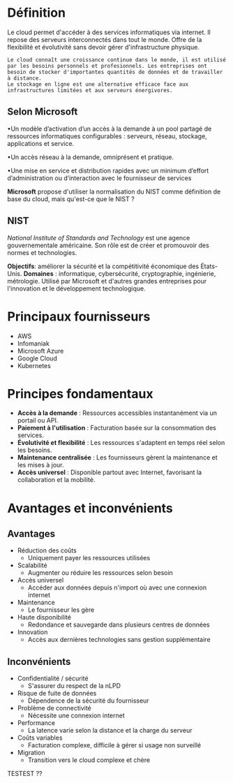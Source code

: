  # Définition
  Le cloud permet d'accéder à des services informatiques via internet. Il repose des serveurs interconnectés dans tout le monde. Offre de la flexibilité et évolutivité sans devoir gérer d'infrastructure physique. 

	Le cloud connaît une croissance continue dans le monde, il est utilisé par les besoins personnels et profesionnels. Les entreprises ont besoin de stocker d'importantes quantités de données et de travailler à distance.
	Le stockage en ligne est une alternative efficace face aux infrastructures limitées et aux serveurs énergivores.

  ## Selon Microsoft
  •Un modèle d’activation d’un accès à la demande à un pool partagé de ressources informatiques configurables : serveurs, réseau, stockage, applications et service.

•Un accès réseau à la demande, omniprésent et pratique.

•Une mise en service et distribution rapides avec un minimum d’effort d’administration ou d’interaction avec le fournisseur de services

**Microsoft** propose d'utiliser la normalisation du NIST comme définition de base du cloud, mais qu'est-ce que le NIST ?

## NIST
*National Institute of Standards and Technology* est une agence gouvernementale américaine. Son rôle est de créer et promouvoir des normes et technologies. 

**Objectifs**: améliorer la sécurité et la compétitivité économique des États-Unis.
**Domaines** : informatique, cybersécurité, cryptographie, ingénierie, métrologie.
Utilisé par Microsoft et d'autres grandes entreprises pour l'innovation et le développement technologique.

# Principaux fournisseurs

- AWS
- Infomaniak
- Microsoft Azure
- Google Cloud
- Kubernetes

# Principes fondamentaux

- **Accès à la demande** : Ressources accessibles instantanément via un portail ou API.
- **Paiement à l'utilisation** : Facturation basée sur la consommation des services.
- **Évolutivité et flexibilité** : Les ressources s'adaptent en temps réel selon les besoins.
- **Maintenance centralisée** : Les fournisseurs gèrent la maintenance et les mises à jour.
- **Accès universel** : Disponible partout avec Internet, favorisant la collaboration et la mobilité.

# Avantages et inconvénients

## Avantages

- Réduction des coûts
	- Uniquement payer les ressources utilisées
- Scalabilité
	- Augmenter ou réduire les ressources selon besoin
- Accès universel
	- Accéder aux données depuis n'import où avec une connexion internet
- Maintenance
	- Le fournisseur les gère
- Haute disponibilité
	- Redondance et sauvegarde dans plusieurs centres de données
- Innovation
	- Accès aux dernières technologies sans gestion supplémentaire

## Inconvénients

- Confidentialité / sécurité
	- S'assurer du respect de la nLPD
- Risque de fuite de données
	- Dépendence de la sécurité du fournisseur
- Problème de connectivité
	- Nécessite une connexion internet
- Performance
	- La latence varie selon la distance et la charge du serveur
- Coûts variables
	- Facturation complexe, difficile à gérer si usage non surveillé
- Migration
	- Transition vers le cloud complexe et chère


TESTEST ??


 